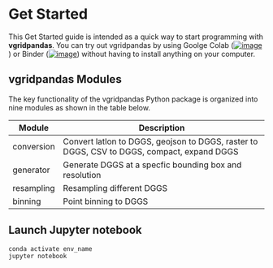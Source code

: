 # Get Started

This Get Started guide is intended as a quick way to start programming with **vgridpandas**. You can try out vgridpandas by using Goolge Colab ([![image](https://colab.research.google.com/assets/colab-badge.svg)](https://colab.research.google.com/github/opengeoshub/vgridpandas/blob/master)) or Binder ([![image](https://mybinder.org/badge_logo.svg)](https://mybinder.org/v2/gh/opengeoshub/vgridpandas/HEAD)) without having to install anything on your computer.

## vgridpandas Modules

The key functionality of the vgridpandas Python package is organized into nine modules as shown in the table below.

| Module     | Description                                                                                |
| ---------- | ------------------------------------------------------------------------------------------ |
| conversion | Convert latlon to DGGS, geojson to DGGS, raster to DGGS, CSV to DGGS, compact, expand DGGS |
| generator  | Generate DGGS at a specfic bounding box and resolution                                     |
| resampling | Resampling different DGGS                                                                  |
| binning    | Point binning to DGGS                                                                      |

## Launch Jupyter notebook

```bash
conda activate env_name
jupyter notebook
```

